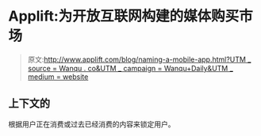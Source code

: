 # Applift:为开放互联网构建的媒体购买市场

> 原文:[http://www.applift.com/blog/naming-a-mobile-app.html?UTM _ source = Wanqu . co&UTM _ campaign = Wanqu+Daily&UTM _ medium = website](http://www.applift.com/blog/naming-a-mobile-app.html?utm_source=wanqu.co&utm_campaign=Wanqu+Daily&utm_medium=website)

## 上下文的

根据用户正在消费或过去已经消费的内容来锁定用户。